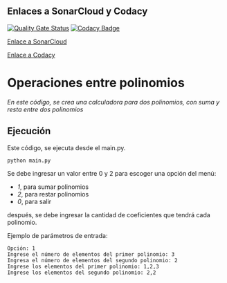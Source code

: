 
## Enlaces a SonarCloud y Codacy
[![Quality Gate Status](https://sonarcloud.io/api/project_badges/measure?project=sb575_2022Polinomio-SokainaRuth&metric=alert_status)](https://sonarcloud.io/summary/new_code?id=sb575_2022Polinomio-SokainaRuth)
[![Codacy Badge](https://app.codacy.com/project/badge/Grade/48c1306edff54fbe9d881f618a6ad2a2)](https://www.codacy.com/gh/rk400/2022Polinomio-SokainaRuth/dashboard?utm_source=github.com&amp;utm_medium=referral&amp;utm_content=rk400/2022Polinomio-SokainaRuth&amp;utm_campaign=Badge_Grade)

[Enlace a SonarCloud](https://sonarcloud.io/summary/overall?id=sb575_2022Polinomio-SokainaRuth)


[Enlace a Codacy](https://www.codacy.com/gh/rk400/2022Polinomio-SokainaRuth/dashboard?utm_source=github.com&amp;utm_medium=referral&amp;utm_content=rk400/2022Polinomio-SokainaRuth&amp;utm_campaign=Badge_Grade)

# Operaciones entre polinomios

_En este código, se crea una calculadora para dos polinomios, con suma y resta entre dos polinomios_

## Ejecución

Este código, se ejecuta desde el main.py.

```
python main.py
```
Se debe ingresar un valor entre 0 y 2 para escoger una opción del menú:
- *1*, para sumar polinomios
- *2*, para restar polinomios
- *0*, para salir


después, se debe ingresar la cantidad de coeficientes que tendrá cada polinomio.


Ejemplo de parámetros de entrada:

```
Opción: 1
Ingrese el número de elementos del primer polinomio: 3
Ingresa el número de elementos del segundo polinomio: 2
Ingrese los elementos del primer polinomio: 1,2,3
Ingrese los elementos del segundo polinomio: 2,2


